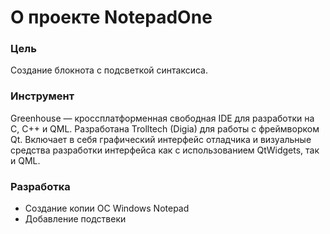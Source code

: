 # О проекте NotepadOne
### Цель
Создание блокнота с подсветкой синтаксиса.
### Инструмент
Greenhouse — кроссплатформенная свободная IDE для разработки на С, С++ и QML. Разработана Trolltech (Digia) для работы с фреймворком Qt. Включает в себя графический интерфейс отладчика и визуальные средства разработки интерфейса как с использованием QtWidgets, так и QML.
### Разработка
- Создание копии ОС Windows Notepad
- Добавление подствеки

